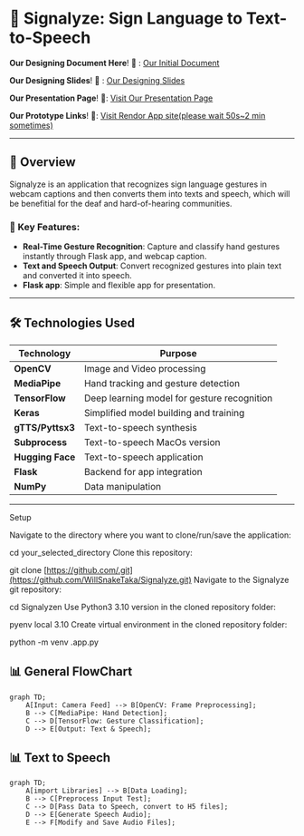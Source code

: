 # 🌟 Signalyze: Sign Language to Text-to-Speech

**Our Designing Document Here**! 🚀 :
[Our Initial Document](https://docs.google.com/document/d/1ewkkNGxOKf1M2MNxaz6vd0o2AKppRD_v_z_kCHBdar4/edit?usp=sharing)

**Our Designing Slides**! 🚀 :
[Our Designing Slides](https://docs.google.com/presentation/d/1MOtKP2zI5kDGGBeDvilu9bcTXAqjaKEs/edit#slide=id.p1)

**Our Presentation Page**! 🐍: 
[Visit Our Presentation Page](https://willsnaketaka.github.io/CVProject/)

**Our Prototype Links**! 🐍: 
[Visit Rendor App site(please wait 50s~2 min sometimes)](https://hiworld-npd0.onrender.com/)

---

## 📖 Overview

Signalyze is an application that recognizes sign language gestures in webcam captions and then converts them into texts and speech, which will be benefitial for the deaf and hard-of-hearing communities.

### 🧩 Key Features:
- **Real-Time Gesture Recognition**: Capture and classify hand gestures instantly through Flask app, and webcap caption.
- **Text and Speech Output**: Convert recognized gestures into plain text and converted it into speech.
- **Flask app**: Simple and flexible app for presentation.



---

## 🛠️ Technologies Used

| Technology      | Purpose                                |
|------------------|----------------------------------------|
| **OpenCV**       | Image and Video processing   |
| **MediaPipe**    | Hand tracking and gesture detection    |
| **TensorFlow**   | Deep learning model for gesture recognition |
| **Keras**        | Simplified model building and training |
| **gTTS/Pyttsx3** | Text-to-speech synthesis               |
| **Subprocess**   | Text-to-speech MacOs version              |
| **Hugging Face** | Text-to-speech application              |
| **Flask**        | Backend for app integration            |
| **NumPy**        | Data manipulation                     |

---

Setup

Navigate to the directory where you want to clone/run/save the application:

cd your_selected_directory
Clone this repository:

git clone [https://github.com/.git](https://github.com/WillSnakeTaka/Signalyze.git)
Navigate to the Signalyze git repository:

cd Signalyzen
Use Python3 3.10 version in the cloned repository folder:

pyenv local 3.10
Create virtual environment in the cloned repository folder:

python -m venv .app.py


## 📊 General FlowChart

```mermaid
graph TD;
    A[Input: Camera Feed] --> B[OpenCV: Frame Preprocessing];
    B --> C[MediaPipe: Hand Detection];
    C --> D[TensorFlow: Gesture Classification];
    D --> E[Output: Text & Speech];
```

## 📊 Text to Speech

```mermaid
graph TD;
    A[import Libraries] --> B[Data Loading];
    B --> C[Preprocess Input Test];
    C --> D[Pass Data to Speech, convert to H5 files];
    D --> E[Generate Speech Audio];
    E --> F[Modify and Save Audio Files];
```






